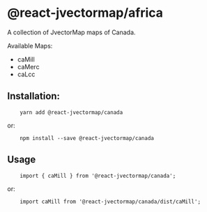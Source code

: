 # @react-jvectormap/africa

A collection of JvectorMap maps of Canada.

Available Maps:

- caMill
- caMerc
- caLcc

## Installation:

```
    yarn add @react-jvectormap/canada
```

or:

```
    npm install --save @react-jvectormap/canada
```

## Usage

```
    import { caMill } from '@react-jvectormap/canada';
```

or:

```
    import caMill from '@react-jvectormap/canada/dist/caMill';
```
